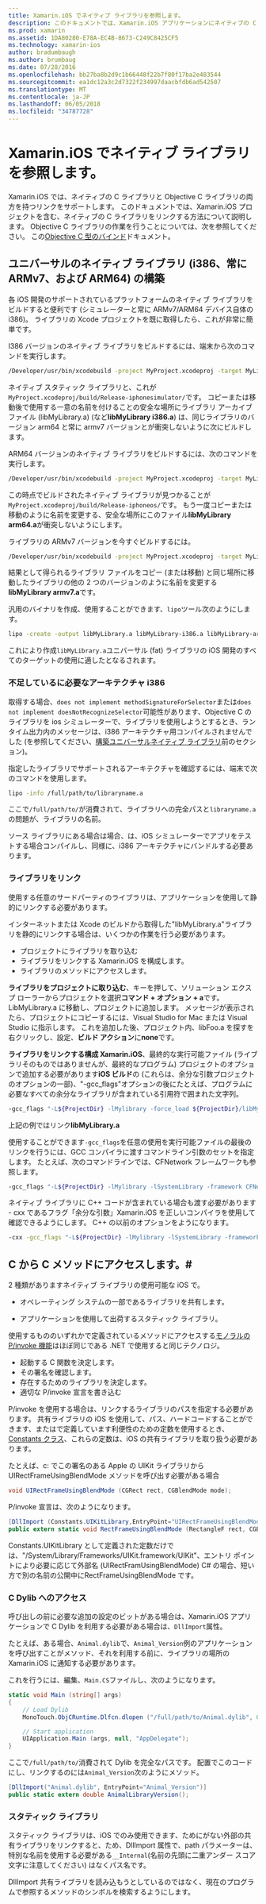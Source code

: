 ```yaml
---
title: Xamarin.iOS でネイティブ ライブラリを参照します。
description: このドキュメントでは、Xamarin.iOS アプリケーションにネイティブの C ライブラリをリンクする方法について説明します。 これには、c# からユニバーサル ネイティブ ライブラリとアクセスの C メソッドを構築する方法について説明します。
ms.prod: xamarin
ms.assetid: 1DA80280-E78A-EC4B-8673-C249C8425CF5
ms.technology: xamarin-ios
author: bradumbaugh
ms.author: brumbaug
ms.date: 07/28/2016
ms.openlocfilehash: bb27ba8b2d9c1b66448f22b7f80f17ba2e483544
ms.sourcegitcommit: ea1dc12a3c2d7322f234997daacbfdb6ad542507
ms.translationtype: MT
ms.contentlocale: ja-JP
ms.lasthandoff: 06/05/2018
ms.locfileid: "34787728"
---
```

# <a name="referencing-native-libraries-in-xamarinios"></a>Xamarin.iOS でネイティブ ライブラリを参照します。

Xamarin.iOS では、ネイティブの C ライブラリと Objective C ライブラリの両方を持つリンクをサポートします。 このドキュメントでは、Xamarin.iOS プロジェクトを含む、ネイティブの C ライブラリをリンクする方法について説明します。 Objective C ライブラリの作業を行うことについては、次を参照してください。 この[Objective C 型のバインド](~/ios/platform/binding-objective-c/index.md)ドキュメント。

<a name="building_native" />

## <a name="building-universal-native-libraries-i386-armv7-and-arm64"></a>ユニバーサルのネイティブ ライブラリ (i386、常に ARMv7、および ARM64) の構築

各 iOS 開発のサポートされているプラットフォームのネイティブ ライブラリをビルドすると便利です (シミュレーターと常に ARMv7/ARM64 デバイス自体の i386)。 ライブラリの Xcode プロジェクトを既に取得したら、これが非常に簡単です。

I386 バージョンのネイティブ ライブラリをビルドするには、端末から次のコマンドを実行します。

```bash
/Developer/usr/bin/xcodebuild -project MyProject.xcodeproj -target MyLibrary -sdk iphonesimulator -arch i386 -configuration Release clean build
```

ネイティブ スタティック ライブラリと、これが`MyProject.xcodeproj/build/Release-iphonesimulator/`です。 コピーまたは移動後で使用する一意の名前を付けることの安全な場所にライブラリ アーカイブ ファイル (libMyLibrary.a) (など**libMyLibrary i386.a**) は、同じライブラリのバージョン arm64 と常に armv7 バージョンとが衝突しないように次にビルドします。

ARM64 バージョンのネイティブ ライブラリをビルドするには、次のコマンドを実行します。

```bash
/Developer/usr/bin/xcodebuild -project MyProject.xcodeproj -target MyLibrary -sdk iphoneos -arch arm64 -configuration Release clean build
```

この時点でビルドされたネイティブ ライブラリが見つかることが`MyProject.xcodeproj/build/Release-iphoneos/`です。 もう一度コピーまたは移動のように名前を変更する、安全な場所にこのファイル**libMyLibrary arm64.a**が衝突しないようにします。

ライブラリの ARMv7 バージョンを今すぐビルドするには。

```bash
/Developer/usr/bin/xcodebuild -project MyProject.xcodeproj -target MyLibrary -sdk iphoneos -arch armv7 -configuration Release clean build
```

結果として得られるライブラリ ファイルをコピー (または移動) と同じ場所に移動したライブラリの他の 2 つのバージョンのように名前を変更する**libMyLibrary armv7.a**です。

汎用のバイナリを作成、使用することができます、`lipo`ツール次のようにします。

```bash
lipo -create -output libMyLibrary.a libMyLibrary-i386.a libMyLibrary-arm64.a libMyLibrary-armv7.a
```

これにより作成`libMyLibrary.a`ユニバーサル (fat) ライブラリの iOS 開発のすべてのターゲットの使用に適したとなるされます。


### <a name="missing-required-architecture-i386"></a>不足しているに必要なアーキテクチャ i386

取得する場合、`does not implement methodSignatureForSelector`または`does not implement doesNotRecognizeSelector`可能性があります、Objective C のライブラリを ios シミュレーターで、ライブラリを使用しようとするとき、ランタイム出力内のメッセージは、i386 アーキテクチャ用コンパイルされませんでした (を参照してください、[構築ユニバーサルネイティブ ライブラリ](#building_native)前のセクション)。

指定したライブラリでサポートされるアーキテクチャを確認するには、端末で次のコマンドを使用します。

```bash
lipo -info /full/path/to/libraryname.a
```

ここで`/full/path/to/`が消費されて、ライブラリへの完全パスと`libraryname.a`の問題が、ライブラリの名前。

ソース ライブラリにある場合は場合、は、iOS シミュレーターでアプリをテストする場合コンパイルし、同様に、i386 アーキテクチャにバンドルする必要あります。

### <a name="linking-your-library"></a>ライブラリをリンク

使用する任意のサードパーティのライブラリは、アプリケーションを使用して静的にリンクする必要があります。 

インターネットまたは Xcode のビルドから取得した"libMyLibrary.a"ライブラリを静的にリンクする場合は、いくつかの作業を行う必要があります。

-  プロジェクトにライブラリを取り込む
-  ライブラリをリンクする Xamarin.iOS を構成します。
-  ライブラリのメソッドにアクセスします。


**ライブラリをプロジェクトに取り込む**、キーを押して、ソリューション エクスプ ローラーからプロジェクトを選択**コマンド + オプション + a**です。 LibMyLibrary.a に移動し、プロジェクトに追加します。 メッセージが表示されたら、プロジェクトにコピーするには、Visual Studio for Mac または Visual Studio に指示します。 これを追加した後、プロジェクト内、libFoo.a を探すを右クリックし、設定、**ビルド アクション**に**none**です。

**ライブラリをリンクする構成 Xamarin.iOS**、最終的な実行可能ファイル (ライブラリそのものではありませんが、最終的なプログラム) プロジェクトのオプションで追加する必要があります**iOS ビルド**の (これらは、余分な引数プロジェクトのオプションの一部)、"-gcc_flags"オプションの後にたとえば、プログラムに必要なすべての余分なライブラリが含まれている引用符で囲まれた文字列。

```bash
-gcc_flags "-L${ProjectDir} -lMylibrary -force_load ${ProjectDir}/libMyLibrary.a"
```

上記の例ではリンク**libMyLibrary.a**

使用することができます`-gcc_flags`を任意の使用を実行可能ファイルの最後のリンクを行うには、GCC コンパイラに渡すコマンドライン引数のセットを指定します。 たとえば、次のコマンドラインでは、CFNetwork フレームワークも参照します。

```bash
-gcc_flags "-L${ProjectDir} -lMylibrary -lSystemLibrary -framework CFNetwork -force_load ${ProjectDir}/libMyLibrary.a"
```

ネイティブ ライブラリに C++ コードが含まれている場合も渡す必要があります - cxx であるフラグ「余分な引数」Xamarin.iOS を正しいコンパイラを使用して確認できるようにします。 C++ の以前のオプションをようになります。

```bash
-cxx -gcc_flags "-L${ProjectDir} -lMylibrary -lSystemLibrary -framework CFNetwork -force_load ${ProjectDir}/libMyLibrary.a"
```

<a name="Accessing_C_Methods_from_C#" />

## <a name="accessing-c-methods-from-c35"></a>C から C メソッドにアクセスします。&#35;

2 種類がありますネイティブ ライブラリの使用可能な iOS で。

-  オペレーティング システムの一部であるライブラリを共有します。

-  アプリケーションを使用して出荷するスタティック ライブラリ。


使用するもののいずれかで定義されているメソッドにアクセスする[モノラルの P/invoke 機能](http://www.mono-project.com/docs/advanced/pinvoke/)はほぼ同じである .NET で使用すると同じテクノロジ。

-  起動する C 関数を決定します。
-  その署名を確認します。
-  存在するためのライブラリを決定します。
-  適切な P/invoke 宣言を書き込む


P/invoke を使用する場合は、リンクするライブラリのパスを指定する必要があります。 共有ライブラリの iOS を使用して、パス、ハードコードすることができます、またはで定義しています利便性のための定数を使用するとき、 [Constants クラス](https://developer.xamarin.com/api/type/Constants/)、これらの定数は、iOS の共有ライブラリを取り扱う必要があります。

たとえば、c: でこの署名のある Apple の UIKit ライブラリから UIRectFrameUsingBlendMode メソッドを呼び出す必要がある場合

```csharp
void UIRectFrameUsingBlendMode (CGRect rect, CGBlendMode mode);
```

P/invoke 宣言は、次のようになります。

```csharp
[DllImport (Constants.UIKitLibrary,EntryPoint="UIRectFrameUsingBlendMode")]
public extern static void RectFrameUsingBlendMode (RectangleF rect, CGBlendMode blendMode);
```

Constants.UIKitLibrary として定義された定数だけでは、"/System/Library/Frameworks/UIKit.framework/UIKit"、エントリ ポイントにより必要に応じて外部名 (UIRectFramUsingBlendMode) C# の場合、短い方で別の名前の公開中にRectFrameUsingBlendMode です。

<a name="Accessing_C_Dylibs" />

### <a name="accessing-c-dylibs"></a>C Dylib へのアクセス

呼び出しの前に必要な追加の設定のビットがある場合は、Xamarin.iOS アプリケーションで C Dylib を利用する必要がある場合は、`DllImport`属性。

たとえば、ある場合、`Animal.dylib`で、`Animal_Version`例のアプリケーションを呼び出すことがメソッド、それを利用する前に、ライブラリの場所の Xamarin.iOS に通知する必要があります。

これを行うには、編集、`Main.CS`ファイルし、次のようになります。

```csharp
static void Main (string[] args)
{
    // Load Dylib
    MonoTouch.ObjCRuntime.Dlfcn.dlopen ("/full/path/to/Animal.dylib", 0);

    // Start application
    UIApplication.Main (args, null, "AppDelegate");
}
```

ここで`/full/path/to/`消費されて Dylib を完全なパスです。 配置でこのコードにし、リンクするのには`Animal_Version`次のようにメソッド。

```csharp
[DllImport("Animal.dylib", EntryPoint="Animal_Version")]
public static extern double AnimalLibraryVersion();
```

<a name="Static_Libraries" />

### <a name="static-libraries"></a>スタティック ライブラリ

スタティック ライブラリは、iOS でのみ使用できます、ためにがない外部の共有ライブラリをリンクすると、ため、DllImport 属性で、path パラメーターは、特別な名前を使用する必要がある`__Internal`(名前の先頭に二重アンダー スコア文字に注意してください) はなくパス名です。

DllImport 共有ライブラリを読み込もうとしているのではなく、現在のプログラムで参照するメソッドのシンボルを検索するようにします。

